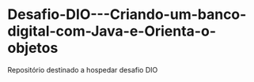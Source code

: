 # Desafio-DIO---Criando-um-banco-digital-com-Java-e-Orienta-o-objetos
Repositório destinado a hospedar desafio DIO

